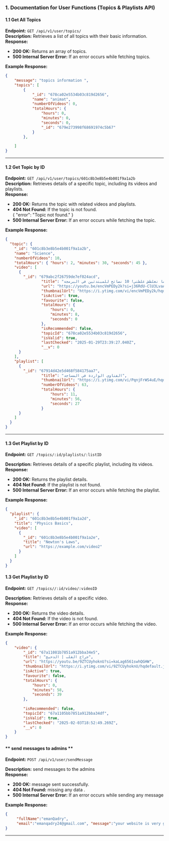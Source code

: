 ### **1. Documentation for User Functions (Topics & Playlists API)**  

#### **1.1 Get All Topics**  
**Endpoint:** `GET /api/v1/user/topics/`  
**Description:** Retrieves a list of all topics with their basic information.  
**Response:**  
- **200 OK:** Returns an array of topics.  
- **500 Internal Server Error:** If an error occurs while fetching topics.  

**Example Response:**  
```json
{
    "message": "topics information ",
    "topics": [
        {
            "_id": "678ca02e5534b03c819d2656",
            "name": "animat",
            "numberOfVideos": 0,
            "totalHours": {
                "hours": 0,
                "minutes": 0,
                "seconds": 0,
                "_id": "679e273998f68691974c5b67"
            }
        },
       
    ]
}
```

---

#### **1.2 Get Topic by ID**  
**Endpoint:** `GET /api/v1/user/topics/601c8b3e8b5e4b001f9a1a2b`  
**Description:** Retrieves details of a specific topic, including its videos and playlists.  
**Response:**  
- **200 OK:** Returns the topic with related videos and playlists.  
- **404 Not Found:** If the topic is not found.  
{
    "error": "Topic not found."
}
- **500 Internal Server Error:** If an error occurs while fetching the topic.  

**Example Response:**  
```json
{
  "topic": {
    "_id": "601c8b3e8b5e4b001f9a1a2b",
    "name": "Science",
    "numberOfVideos": 10,
    "totalHours": { "hours": 2, "minutes": 30, "seconds": 45 },
    "video": [
      {
        "_id": "679abc2f26759de7ef024acd",
                "title": "ما تغلطش غلطتي! 10 نصائح للمبتدئين في البرمجة",
                "url": "https://youtu.be/encVmPEDy2k?si=j36RdU-ClU3LvaAt",
                "thumbnailUrl": "https://i.ytimg.com/vi/encVmPEDy2k/hqdefault.jpg",
                "isActive": true,
                "favourite": false,
                "totalHours": {
                    "hours": 0,
                    "minutes": 8,
                    "seconds": 0
                },
                "isRecommended": false,
                "topicId": "678ca02e5534b03c819d2656",
                "isValid": true,
                "lastChecked": "2025-01-29T23:39:27.040Z",
                "__v": 0
      }
    ],
    "playlist": [
      {
        "_id": "67914d42e5d468f584175aa7",
                "title": "الفتاوى الواردة في المساجد",
                "thumbnailUrl": "https://i.ytimg.com/vi/PqnjFrWS4uE/hqdefault.jpg",
                "numberOfVideos": 63,
                "totalHours": {
                    "hours": 11,
                    "minutes": 56,
                    "seconds": 27
                }
      }
    ]
  }
}
```

---

#### **1.3 Get Playlist by ID**  
**Endpoint:** `GET /topics/:id/playlists/:listID`  

**Description:** Retrieves details of a specific playlist, including its videos.  
**Response:**  
- **200 OK:** Returns the playlist details.  
- **404 Not Found:** If the playlist is not found.  
- **500 Internal Server Error:** If an error occurs while fetching the playlist.  

**Example Response:**  
```json
{
  "playlist": {
    "_id": "601c8b3e8b5e4b001f9a1a2d",
    "title": "Physics Basics",
    "video": [
      {
        "_id": "601c8b3e8b5e4b001f9a1a2e",
        "title": "Newton's Laws",
        "url": "https://example.com/video2"
      }
    ]
  }
}
```

#### **1.3 Get Playlist by ID**  
**Endpoint:** `GET /topics//:id/video/:videoID`  

**Description:** Retrieves details of a specific video.  
**Response:**  
- **200 OK:** Returns the video details.  
- **404 Not Found:** If the video is not found.  
- **500 Internal Server Error:** If an error occurs while fetching the video.  

**Example Response:**  
```json
{
    "video": {
        "_id": "67a11081b7851a912bba34e5",
        "title": "جراح القلب | الدحيح",
        "url": "https://youtu.be/9ZTCUyhoknU?si=kaLag6561swhQGHW",
        "thumbnailUrl": "https://i.ytimg.com/vi/9ZTCUyhoknU/hqdefault.jpg",
        "isActive": true,
        "favourite": false,
        "totalHours": {
            "hours": 0,
            "minutes": 58,
            "seconds": 39
        },
  
        "isRecommended": false,
        "topicId": "67a1105bb7851a912bba34df",
        "isValid": true,
        "lastChecked": "2025-02-03T18:52:49.269Z",
        "__v": 0
    }
}
```

#### ** send messages to admins **  
**Endpoint:** `POST /api/v1/user/sendMessage`  

**Description:** send messages to the admins  
**Response:**  
- **200 OK:** message sent successfully.  
- **404 Not Found:** missing any data .  
- **500 Internal Server Error:** If an error occurs while sending any message  

**Example Response:**  
```json
{
     "fullName":"emanQadry",
     "email":"emanqadry24@gmail.com", "message":"your website is very good,i would like to contact with you " 
}
```
---

